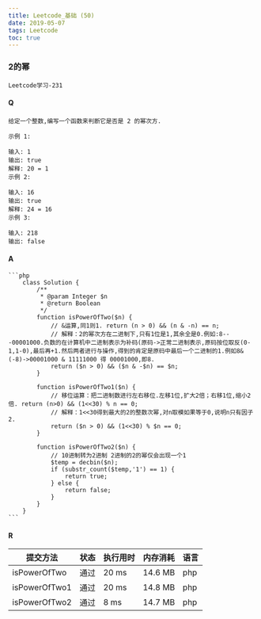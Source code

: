 ```yaml
---
title: Leetcode_基础 (50)
date: 2019-05-07
tags: Leetcode
toc: true
---
```


### 2的幂
    Leetcode学习-231

<!-- more -->

#### Q
    给定一个整数,编写一个函数来判断它是否是 2 的幂次方.

    示例 1:

    输入: 1
    输出: true
    解释: 20 = 1
    示例 2:

    输入: 16
    输出: true
    解释: 24 = 16
    示例 3:

    输入: 218
    输出: false

#### A
    ```php
        class Solution {
            /**
             * @param Integer $n
             * @return Boolean
             */
            function isPowerOfTwo($n) {
                // &运算,同1则1. return (n > 0) && (n & -n) == n;
                // 解释：2的幂次方在二进制下,只有1位是1,其余全是0.例如:8---00001000.负数的在计算机中二进制表示为补码(原码->正常二进制表示,原码按位取反(0-1,1-0),最后再+1.然后两者进行与操作,得到的肯定是原码中最后一个二进制的1.例如8&(-8)->00001000 & 11111000 得 00001000,即8.
                return ($n > 0) && ($n & -$n) == $n;
            }
            
            function isPowerOfTwo1($n) {
                // 移位运算：把二进制数进行左右移位.左移1位,扩大2倍；右移1位,缩小2倍. return (n>0) && (1<<30) % n == 0;
                // 解释：1<<30得到最大的2的整数次幂,对n取模如果等于0,说明n只有因子2.
                return ($n > 0) && (1<<30) % $n == 0;
            }
            
            function isPowerOfTwo2($n) {
                // 10进制转为2进制 2进制的2的幂仅会出现一个1
                $temp = decbin($n);
                if (substr_count($temp,'1') == 1) {
                    return true;
                } else {
                    return false;
                }
            }
        }
    ```

#### R
<table class=""><colgroup><col><col><col><col><col></colgroup><thead class="ant-table-thead"><tr><th class="time-column__1XPS"><span>提交方法</span></th><th class="status-column__2sa0"><span>状态</span></th><th class="runtime-column__3PGH"><span>执行用时</span></th><th class="memory-column__3yTX"><span>内存消耗</span></th><th class="lang-column__3rNc"><span>语言</span></th></tr></thead><tbody class="ant-table-tbody"><tr class="ant-table-row  ant-table-row-level-0" data-row-key="19078478"><td class="time-column__1XPS"><span class="ant-table-row-indent indent-level-0" style="padding-left: 0px;"></span>isPowerOfTwo</td><td class="status-column__2sa0"><a class="ac__2y0l">通过</a></td><td class="runtime-column__3PGH">20 ms</td><td class="memory-column__3yTX">14.6 MB</td><td class="lang-column__3rNc">php</td></tr><tr class="ant-table-row  ant-table-row-level-0" data-row-key="19078441"><td class="time-column__1XPS"><span class="ant-table-row-indent indent-level-0" style="padding-left: 0px;"></span>isPowerOfTwo1</td><td class="status-column__2sa0"><a class="ac__2y0l">通过</a></td><td class="runtime-column__3PGH">20 ms</td><td class="memory-column__3yTX">14.8 MB</td><td class="lang-column__3rNc">php</td></tr><tr class="ant-table-row  ant-table-row-level-0" data-row-key="19078374"><td class="time-column__1XPS"><span class="ant-table-row-indent indent-level-0" style="padding-left: 0px;"></span>isPowerOfTwo2</td><td class="status-column__2sa0"><a class="ac__2y0l">通过</a></td><td class="runtime-column__3PGH">8 ms</td><td class="memory-column__3yTX">14.7 MB</td><td class="lang-column__3rNc">php</td></tr></tbody></table>
